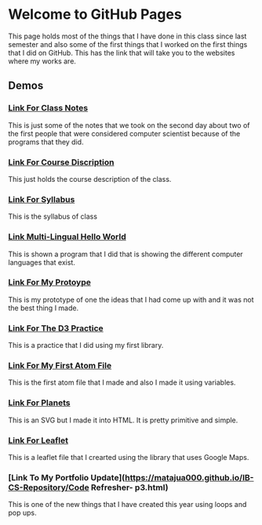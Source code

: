 # Welcome to GitHub Pages

This page holds most of the things that I have done in this class since last semester and also some of the first things that I worked on the first things that I did on GitHub. This has the link that will take you to the websites where my works are.

## Demos

### [Link For Class Notes](https://github.com/matajua000/IB-CS-Repository/blob/master/Class%20Notes.md)

This is just some of the notes that we took on the second day about two of the first people that were considered computer scientist because of the programs that they did.

### [Link For Course Discription](https://github.com/matajua000/IB-CS-Repository/blob/master/IB%20CS%20Course%20Description.md)

This just holds the course description of the class.

### [Link For Syllabus](https://github.com/matajua000/IB-CS-Repository/blob/master/IB%20CS%20Syllabus.md)

This is the syllabus of class

### [Link Multi-Lingual Hello World](https://matajua000.github.io/IB-CS-Repository/Multi-Language-Hello-World.HTML)

This is shown a program that I did that is showing the different computer languages that exist.

### [Link For My Protoype](https://matajua000.github.io/IB-CS-Repository/Prototype.html)

This is my prototype of one the ideas that I had come up with and it was not the best thing I made.

### [Link For The D3 Practice](https://matajua000.github.io/IB-CS-Repository/D3_Practice.html)

This is a practice that I did using my first library.

### [Link For My First Atom File](https://matajua000.github.io/IB-CS-Repository/My_First_Atom_File.html)

This is the first atom file that I made and also I made it using variables.

### [Link For Planets](https://matajua000.github.io/IB-CS-Repository/PLANETS_SVG.html)

This is an SVG but I made it into HTML. It is pretty primitive and simple.

### [Link For Leaflet](https://matajua000.github.io/IB-CS-Repository/Leaflet.html)

This is a leaflet file that I crearted using the library that uses Google Maps.

### [Link To My Portfolio Update](https://matajua000.github.io/IB-CS-Repository/Code Refresher- p3.html)
This is one of the new things that I have created this year using loops and pop ups.
